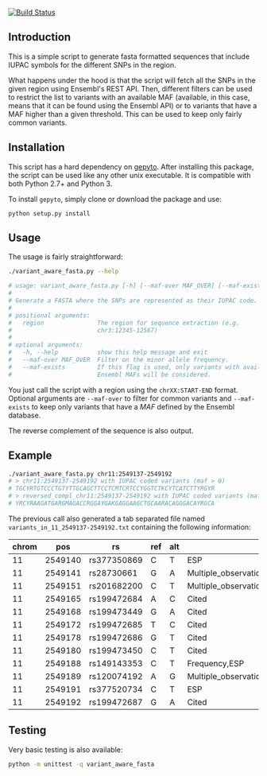 [![Build Status](https://travis-ci.org/pgxcentre/variant_aware_fasta.svg?branch=master)](https://travis-ci.org/pgxcentre/variant_aware_fasta)


## Introduction

This is a simple script to generate fasta formatted sequences that include
IUPAC symbols for the different SNPs in the region. 

What happens under the hood is that the script will fetch all the SNPs in the
given region using Ensembl's REST API. Then, different filters can be used to
restrict the list to variants with an available MAF (available, in this case,
means that it can be found using the Ensembl API) or to variants that have a
MAF higher than a given threshold. This can be used to keep only fairly common
variants.

## Installation

This script has a hard dependency on
[gepyto](http://github.com/legaultmarc/gepyto). After installing this package,
the script can be used like any other unix executable. It is compatible with
both Python 2.7+ and Python 3.

To install `gepyto`, simply clone or download the package and use:

    python setup.py install

## Usage

The usage is fairly straightforward:

```bash
./variant_aware_fasta.py --help

# usage: variant_aware_fasta.py [-h] [--maf-over MAF_OVER] [--maf-exists] region
# 
# Generate a FASTA where the SNPs are represented as their IUPAC code.
# 
# positional arguments:
#   region               The region for sequence extraction (e.g.
#                        chr3:12345-12567)
# 
# optional arguments:
#   -h, --help           show this help message and exit
#   --maf-over MAF_OVER  Filter on the minor allele frequency.
#   --maf-exists         If this flag is used, only variants with available
#                        Ensembl MAFs will be considered.
```

You just call the script with a region using the `chrXX:START-END` format. 
Optional arguments are `--maf-over` to filter for common variants and
`--maf-exists` to keep only variants that have a _MAF_ defined by the Ensembl
database.

The reverse complement of the sequence is also output.

## Example

```bash
./variant_aware_fasta.py chr11:2549137-2549192
# > chr11:2549137-2549192 with IUPAC coded variants (maf > 0)
# TGCYRTGTCCCTGTYTTGCAGCTTCCTCMTCRTCCYGGTCTKCYTCATCTTYRGYR
# > reversed_compl_chr11:2549137-2549192 with IUPAC coded variants (maf > 0)
# YRCYRAAGATGARGMAGACCRGGAYGAKGAGGAAGCTGCAARACAGGGACAYRGCA
```

The previous call also generated a tab separated file named
`variants_in_11_2549137-2549192.txt` containing the following information:

| chrom | pos     | rs          | ref | alt | evidence                                           | maf          | most_severe_consequence
| ----- | ------- | ----------- | --- | --- | -------------------------------------------------- | ------------ | -------------------------
| 11    | 2549140 | rs377350869 | C   | T   | ESP                                                |              | Intron variant
| 11    | 2549141 | rs28730661  | G   | A   | Multiple_observations,Frequency,1000Genomes,ESP    | 0.00826446   | Intron variant
| 11    | 2549151 | rs201682200 | C   | T   | Multiple_observations,Frequency,ESP                |              | Splice region variant
| 11    | 2549165 | rs199472684 | A   | C   | Cited                                              |              | Missense variant
| 11    | 2549168 | rs199473449 | G   | A   | Cited                                              |              | Missense variant
| 11    | 2549172 | rs199472685 | T   | C   | Cited                                              |              | Missense variant
| 11    | 2549178 | rs199472686 | G   | T   | Cited                                              |              | Missense variant
| 11    | 2549180 | rs199473450 | C   | T   | Cited                                              |              | Missense variant
| 11    | 2549188 | rs149143353 | C   | T   | Frequency,ESP                                      |              | Synonymous variant
| 11    | 2549189 | rs120074192 | A   | G   | Multiple_observations,Cited                        |              | Missense variant
| 11    | 2549191 | rs377520734 | C   | T   | ESP                                                |              | Synonymous variant
| 11    | 2549192 | rs199472687 | G   | A   | Cited                                              |              | Missense variant

## Testing

Very basic testing is also available:

```bash
python -m unittest -q variant_aware_fasta
```
